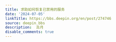 ```yaml
---
title: 求助如何恢复已禁用的服务
date: '2024-07-05'
linkTitle: https://bbs.deepin.org/en/post/274746
source: deepin_bbs
description:  古月 
disable_comments: true
---
```


